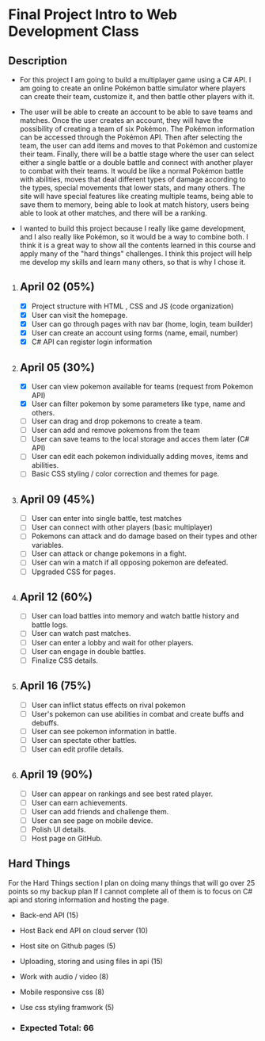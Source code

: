 # Final Project Intro to Web Development Class

## Description

- For this project I am going to build a multiplayer game using a C# API. I am going to create an online Pokémon battle simulator where players can create their team, customize it, and then battle other players with it.

- The user will be able to create an account to be able to save teams and matches. Once the user creates an account, they will have the possibility of creating a team of six Pokémon. The Pokémon information can be accessed through the Pokémon API. Then after selecting the team, the user can add items and moves to that Pokémon and customize their team. Finally, there will be a battle stage where the user can select either a single battle or a double battle and connect with another player to combat with their teams. It would be like a normal Pokémon battle with abilities, moves that deal different types of damage according to the types, special movements that lower stats, and many others. The site will have special features like creating multiple teams, being able to save them to memory, being able to look at match history, users being able to look at other matches, and there will be a ranking. 

- I wanted to build this project because I really like game development, and I also really like Pokémon, so it would be a way to combine both. I think it is a great way to show all the contents learned in this course and apply many of the "hard things" challenges. I think this project will help me develop my skills and learn many others, so that is why I chose it. 

1. ## April 02 (05%)
    - [x] Project structure with HTML , CSS and JS (code organization)
    - [x] User can visit the homepage.
    - [x] User can go through pages with nav bar (home, login, team builder)
    - [x] User can create an account using forms (name, email, number)
    - [x] C# API can register login information 
2. ## April 05 (30%)
    - [x] User can view pokemon available for teams (request from Pokemon API)
    - [x] User can filter pokemon by some parameters like type, name and others.
    - [ ] User can drag and drop pokemons to create a team.
    - [ ] User can add and remove pokemons from the team
    - [ ] User can save teams to the local storage and acces them later (C# API)
    - [ ] User can edit each pokemon individually adding moves, items and abilities.
    - [ ] Basic CSS styling / color correction and themes for page.
3. ## April 09 (45%)
    - [ ] User can enter into single battle, test matches
    - [ ] User can connect with other players (basic multiplayer)
    - [ ] Pokemons can attack and do damage based on their types and other variables.
    - [ ] User can attack or change pokemons in a fight.
    - [ ] User can win a match if all opposing pokemon are defeated.
    - [ ] Upgraded CSS for pages.
4. ## April 12 (60%)
    - [ ] User can load battles into memory and watch battle history and battle logs.
    - [ ] User can watch past matches.
    - [ ] User can enter a lobby and wait for other players.
    - [ ] User can engage in double battles. 
    - [ ] Finalize CSS details.
5. ## April 16 (75%)
    - [ ] User can inflict status effects on rival pokemon
    - [ ] User's pokemon can use abilities in combat and create buffs and debuffs.
    - [ ] User can see pokemon information in battle.
    - [ ] User can spectate other battles. 
    - [ ] User can edit profile details.
6. ## April 19 (90%)
    - [ ] User can appear on rankings and see best rated player.
    - [ ] User can earn achievements. 
    - [ ] User can add friends and challenge them.
    - [ ] User can see page on mobile device.
    - [ ] Polish UI details. 
    - [ ] Host page on GitHub.

## Hard Things
For the Hard Things section I plan on doing many things that will go over 25 points so my backup plan If I cannot complete all of them is to focus on C# api and storing information and hosting the page.

- Back-end API (15)
- Host Back end API on cloud server (10)
- Host site on Github pages (5)
- Uploading, storing and using files in api (15)
- Work with audio / video (8)
- Mobile responsive css (8)
- Use css styling framwork (5)

- ### Expected Total: 66